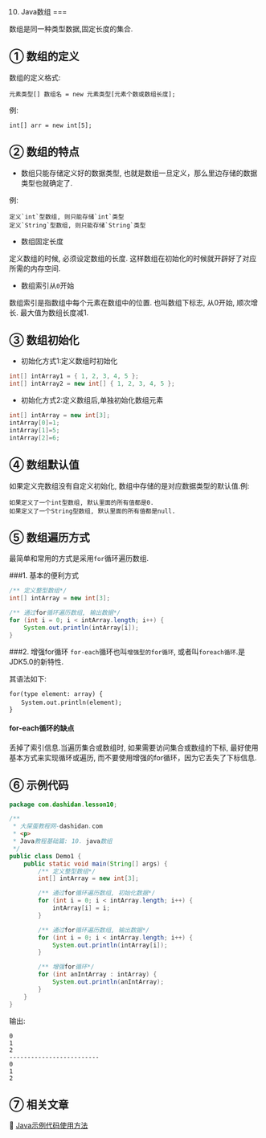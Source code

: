 10. Java数组
===

<div class="jumbotron">
<p>数组是同一种类型数据,固定长度的集合.</p>  
</div>

① 数组的定义
---
数组的定义格式:

	元素类型[] 数组名 = new 元素类型[元素个数或数组长度];

例: 

	int[] arr = new int[5];

② 数组的特点
---

* 数组只能存储定义好的数据类型, 也就是数组一旦定义，那么里边存储的数据类型也就确定了.

例:

	定义`int`型数组, 则只能存储`int`类型
	定义`String`型数组, 则只能存储`String`类型

* 数组固定长度

定义数组的时候, 必须设定数组的长度. 这样数组在初始化的时候就开辟好了对应所需的内存空间.

* 数组索引从`0`开始

数组索引是指数组中每个元素在数组中的位置. 也叫数组下标志, 从0开始, 顺次增长. 最大值为数组长度减1.

③ 数组初始化
---

* 初始化方式1:定义数组时初始化

```java
int[] intArray1 = { 1, 2, 3, 4, 5 };
int[] intArray2 = new int[] { 1, 2, 3, 4, 5 };
```

* 初始化方式2:定义数组后,单独初始化数组元素

```java
int[] intArray = new int[3];
intArray[0]=1;
intArray[1]=5;
intArray[2]=6;
```

④ 数组默认值
---
如果定义完数组没有自定义初始化, 数组中存储的是对应数据类型的默认值.例:

	如果定义了一个int型数组, 默认里面的所有值都是0.
	如果定义了一个String型数组, 默认里面的所有值都是null.

⑤ 数组遍历方式
---
最简单和常用的方式是采用`for`循环遍历数组.

###1. 基本的便利方式
```java
/** 定义整型数组*/
int[] intArray = new int[3];

/** 通过for循环遍历数组, 输出数据*/
for (int i = 0; i < intArray.length; i++) {
	System.out.println(intArray[i]);
}
```
###2. 增强for循环
`for-each`循环也叫`增强型的for循环`, 或者叫`foreach循环`.是JDK5.0的新特性.

其语法如下:   
 
	for(type element: array) {
	　　System.out.println(element);
	}


<div class="bs-callout bs-callout-warning">
	<h4>for-each循环的缺点</h4>
	<p>丢掉了索引信息.当遍历集合或数组时, 如果需要访问集合或数组的下标, 最好使用基本方式来实现循环或遍历, 而不要使用增强的for循环，因为它丢失了下标信息.</p>
</div>

⑥ 示例代码
---
```java
package com.dashidan.lesson10;

/**
 * 大屎蛋教程网-dashidan.com
 * <p>
 * Java教程基础篇: 10. java数组
 */
public class Demo1 {
    public static void main(String[] args) {
        /** 定义整型数组*/
        int[] intArray = new int[3];

        /** 通过for循环遍历数组, 初始化数据*/
        for (int i = 0; i < intArray.length; i++) {
            intArray[i] = i;
        }

        /** 通过for循环遍历数组, 输出数据*/
        for (int i = 0; i < intArray.length; i++) {
            System.out.println(intArray[i]);
        }

        /** 增强for循环*/
        for (int anIntArray : intArray) {
            System.out.println(anIntArray);
        }
    }
}


```
输出:

	0
	1
	2
	-------------------------
	0
	1
	2
	
⑦ 相关文章
----
📖 [Java示例代码使用方法](http://localhost/article/java/addenda/Java示例代码使用方法.html)   